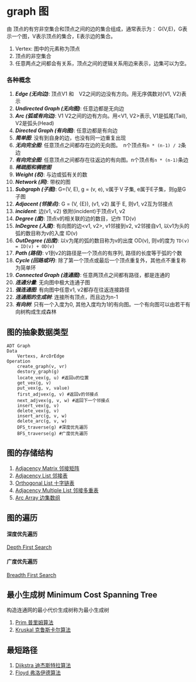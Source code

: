 # graph 图
由 顶点的有穷非空集合和顶点之间的边的集合组成，通常表示为： G(V,E)，G表示一个图，V表示顶点的集合，E表示边的集合。

1. Vertex: 图中的元素称为顶点
1. 顶点的非空集合
1. 任意两点之间都会有关系，顶点之间的逻辑关系用边来表示，边集可以为空。

### 各种概念
1. ***Edge (无向边)***: 顶点V1 和　V2之间的边没有方向。用无序偶数对(V1, V2)表示
1. ***Undirected Graph (无向图)***: 任意边都是无向边
1. ***Arc (弧或有向边)***: V1 V2之间的边有方向。用<V1, V2>表示, V1是弧尾(Tail), V2是弧头(Head)
1. ***Directed Graph (有向图)***: 任意边都是有向边
1. ***简单图***: 没有到自身的边，也没有同一边重复出现
1. ***无向完全图***: 任意顶点之间都存在边的无向图。　n个顶点有```n * (n-1) / 2```条边
1. ***有向完全图***: 任意顶点之间都存在往返边的有向图。n个顶点有```n * (n-1)```条边
1. ***稀疏图和稠密图***
1. ***Weight (权)***: 与边或弧有关的数
1. ***Network (网)***: 带权的图
1. ***Subgraph (子图)***: G=(V, E), g = (v, e), v属于Ｖ子集, e属于E子集，则g是G子图
1. ***Adjacent (邻接点)***: G = (V, {E}), (v1, v2) 属于 E, 则v1, v2互为邻接点
1. ***incident***: 边(v1, v2) 依附(incident)于顶点v1, v2
1. ***Degree (度)***: 顶点v的相关联的边的数目，记作 TD(v)
1. ***InDegree (入度)***: 有向图的边<v1, v2>, v1邻接到v2, v2邻接自v1, 以v1为头的弧的数目称为v的入度 ID(v)
1. ***OutDegree (出度)***: 以v为尾的弧的数目称为v的出度 OD(v), 则v的度为 ```TD(v) = ID(v) + OD(v)```
1. ***Path (路径)***: v1到v2的路径是一个顶点的有序列, 路径的长度等于弧的个数
1. ***Cycle (回路或环)***: 除了第一个顶点或最后一个顶点重复外，其他点不重复称为简单环
1. ***Connected Graph (连通图)***: 任意两顶点之间都有路径，都是连通的
1. ***连通分量***: 无向图中极大连通子图
1. ***强连通图***: 有向图中任意v1, v2都存在往返连接路径
1. ***连通图的生成树***: 连接所有顶点，而且边为n-1
1. ***有向树***: 只有一个入度为0, 其他入度均为1的有向图。一个有向图可以由若干有向树构成生成森林

## 图的抽象数据类型
```
ADT Graph
Data
    Vertexs, ArcOrEdge
Operation
    create_graph(v, vr)
    destory_graph(g)
    locate_vex(g, u) #返回u的位置
    get_vex(g, v)
    put_vex(g, v, value)
    first_adjvex(g, v) #返回v的邻接点
    next_adjvex(g, v, w) #返回下一个邻接点
    insert_vex(g, v)
    delete_vex(g, v)
    insert_arc(g, v, w)
    delete_arc(g, v, w)
    DFS_traverse(g) #深度优先遍历
    BFS_traverse(g) #广度优先遍历
```

## 图的存储结构
1. [Adjacency Matrix 邻接矩阵](https://github.com/sunhuachuang/algorithm-data-structure/blob/master/data-structure/graph/adjacency_matrix.py)
1. [Adjacency List 邻接表](https://github.com/sunhuachuang/algorithm-data-structure/blob/master/data-structure/graph/adjacency_list.py)
1. [Orthogonal List 十字链表](https://github.com/sunhuachuang/algorithm-data-structure/blob/master/data-structure/graph/orthogonal_list.py)
1. [Adjacency Multiple List 邻接多重表](https://github.com/sunhuachuang/algorithm-data-structure/blob/master/data-structure/graph/adjacency_multiple_list.py)
1. [Arc Array 边集数组](https://github.com/sunhuachuang/algorithm-data-structure/blob/master/data-structure/graph/arc_array.py)

## 图的遍历
#### 深度优先遍历
[Depth First Search](https://github.com/sunhuachuang/algorithm-data-structure/blob/master/data-structure/graph/depth_first_search.py)
#### 广度优先遍历
[Breadth First Search](https://github.com/sunhuachuang/algorithm-data-structure/blob/master/data-structure/graph/breadth_first_search.py)

## 最小生成树 Minimum Cost Spanning Tree
构造连通网的最小代价生成树称为最小生成树

1. [Prim 普里姆算法](https://github.com/sunhuachuang/algorithm-data-structure/blob/master/data-structure/graph/prim.py)
2. [Kruskal 克鲁斯卡尔算法](https://github.com/sunhuachuang/algorithm-data-structure/blob/master/data-structure/graph/kruskal.py)

## 最短路径
1. [Dijkstra 迪杰斯特拉算法](https://github.com/sunhuachuang/algorithm-data-structure/blob/master/data-structure/graph/dijkstra.py)
2. [Floyd 弗洛伊德算法](https://github.com/sunhuachuang/algorithm-data-structure/blob/master/data-structure/graph/floyd.py)
